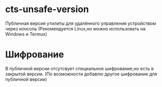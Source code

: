 # cts-unsafe-version
Публичная версия утилиты для удалённого управления устройством через консоль (Рекомендуется Linux,но можно использовать на Windows и Termux)
# Шифрование
В публичной версии отсутсвует специальное шифрование,но есть в закрытой версии. (По возможности добавлю другое шифрование для публичной версии)
